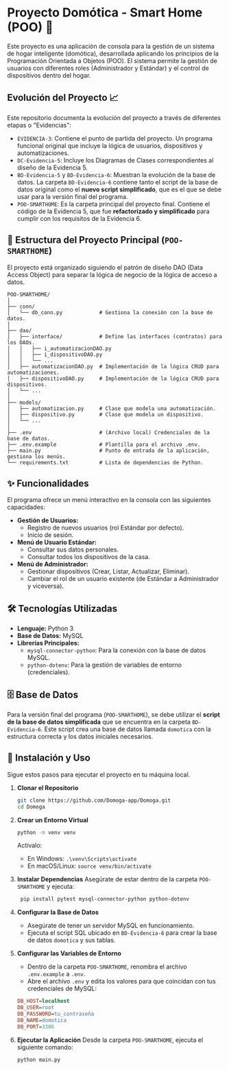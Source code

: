 # Proyecto Domótica - Smart Home (POO) 🏡

Este proyecto es una aplicación de consola para la gestión de un sistema de hogar inteligente (domótica), desarrollada aplicando los principios de la Programación Orientada a Objetos (POO). El sistema permite la gestión de usuarios con diferentes roles (Administrador y Estándar) y el control de dispositivos dentro del hogar.

##  Evolución del Proyecto 📈

Este repositorio documenta la evolución del proyecto a través de diferentes etapas o "Evidencias":

* `EVIDENCIA-3`: Contiene el punto de partida del proyecto. Un programa funcional original que incluye la lógica de usuarios, dispositivos y automatizaciones.
* `DC-Evidencia-5`: Incluye los Diagramas de Clases correspondientes al diseño de la Evidencia 5.
* `BD-Evidencia-5` y `BD-Evidencia-6`: Muestran la evolución de la base de datos. La carpeta `BD-Evidencia-6` contiene tanto el script de la base de datos original como el **nuevo script simplificado**, que es el que se debe usar para la versión final del programa.
* `POO-SMARTHOME`: Es la carpeta principal del proyecto final. Contiene el código de la Evidencia 5, que fue **refactorizado y simplificado** para cumplir con los requisitos de la Evidencia 6.

## 📂 Estructura del Proyecto Principal (`POO-SMARTHOME`)

El proyecto está organizado siguiendo el patrón de diseño DAO (Data Access Object) para separar la lógica de negocio de la lógica de acceso a datos.

```
POO-SMARTHOME/
│
├── conn/
│   └── db_conn.py            # Gestiona la conexión con la base de datos.
│
├── dao/
│   ├── interface/            # Define las interfaces (contratos) para los DAOs.
│   │   ├── i_automatizacionDAO.py
│   │   ├── i_dispositivoDAO.py
│   │   └── ...
│   ├── automatizacionDAO.py  # Implementación de la lógica CRUD para automatizaciones.
│   ├── dispositivoDAO.py     # Implementación de la lógica CRUD para dispositivos.
│   └── ...
│
├── models/
│   ├── automatizacion.py     # Clase que modela una automatización.
│   ├── dispositivo.py        # Clase que modela un dispositivo.
│   └── ...
│
├── .env                      # (Archivo local) Credenciales de la base de datos.
├── .env.example              # Plantilla para el archivo .env.
├── main.py                   # Punto de entrada de la aplicación, gestiona los menús.
└── requirements.txt          # Lista de dependencias de Python.
```

## ✨ Funcionalidades

El programa ofrece un menú interactivo en la consola con las siguientes capacidades:

* **Gestión de Usuarios:**
    * Registro de nuevos usuarios (rol Estándar por defecto).
    * Inicio de sesión.
* **Menú de Usuario Estándar:**
    * Consultar sus datos personales.
    * Consultar todos los dispositivos de la casa.
* **Menú de Administrador:**
    * Gestionar dispositivos (Crear, Listar, Actualizar, Eliminar).
    * Cambiar el rol de un usuario existente (de Estándar a Administrador y viceversa).

## 🛠️ Tecnologías Utilizadas

* **Lenguaje:** Python 3
* **Base de Datos:** MySQL
* **Librerías Principales:**
    * `mysql-connector-python`: Para la conexión con la base de datos MySQL.
    * `python-dotenv`: Para la gestión de variables de entorno (credenciales).

## 🗄️ Base de Datos

Para la versión final del programa (`POO-SMARTHOME`), se debe utilizar el **script de la base de datos simplificada** que se encuentra en la carpeta `BD-Evidencia-6`. Este script crea una base de datos llamada `domotica` con la estructura correcta y los datos iniciales necesarios.

## 🚀 Instalación y Uso

Sigue estos pasos para ejecutar el proyecto en tu máquina local.

1.  **Clonar el Repositorio**
    ```bash
    git clone https://github.com/Domoga-app/Domoga.git
    cd Domoga
    ```

2.  **Crear un Entorno Virtual**
    ```bash
    python -m venv venv
    ```
    Actívalo:
    * En Windows: `.\venv\Scripts\activate`
    * En macOS/Linux: `source venv/bin/activate`

3.  **Instalar Dependencias**
    Asegúrate de estar dentro de la carpeta `POO-SMARTHOME` y ejecuta:
    ```bash
     pip install pytest mysql-connector-python python-dotenv
    ```

4.  **Configurar la Base de Datos**
    * Asegúrate de tener un servidor MySQL en funcionamiento.
    * Ejecuta el script SQL ubicado en `BD-Evidencia-6` para crear la base de datos `domotica` y sus tablas.

5.  **Configurar las Variables de Entorno**
    * Dentro de la carpeta `POO-SMARTHOME`, renombra el archivo `.env.example` a `.env`.
    * Abre el archivo `.env` y edita los valores para que coincidan con tus credenciales de MySQL:
    ```ini
    DB_HOST=localhost
    DB_USER=root
    DB_PASSWORD=tu_contraseña
    DB_NAME=domotica
    DB_PORT=3306
    ```

6.  **Ejecutar la Aplicación**
    Desde la carpeta `POO-SMARTHOME`, ejecuta el siguiente comando:
    ```bash
    python main.py
    ```
